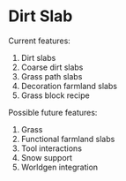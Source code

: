 # Dirt Slab

Current features:

1. Dirt slabs
1. Coarse dirt slabs
1. Grass path slabs
1. Decoration farmland slabs
1. Grass block recipe

Possible future features:

1. Grass
1. Functional farmland slabs
1. Tool interactions
1. Snow support
1. Worldgen integration